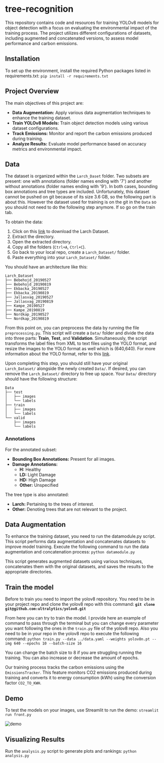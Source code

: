 # tree-recognition

This repository contains code and resources for training YOLOv8 models for object detection with a focus on evaluating the environmental impact of the training process. The project utilizes different configurations of datasets, including augmented and concatenated versions, to assess model performance and carbon emissions.

## Installation
To set up the environment, install the required Python packages listed in requirements.txt:
`pip install -r requirements.txt`

## Project Overview

The main objectives of this project are:
- **Data Augmentation:** Apply various data augmentation techniques to enhance the training dataset.
- **Train YOLOv8 Models:** Train object detection models using various dataset configurations.
- **Track Emissions:** Monitor and report the carbon emissions produced during training.
- **Analyze Results:** Evaluate model performance based on accuracy metrics and environmental impact.

## Data
The dataset is organized within the `Larch_Daset` folder. Two subsets are present: one with annotations (folder names ending with '7') and another without annotations (folder names ending with '9'). In both cases, bounding box annotations and tree types are included. Unfortunately, this dataset cannot be pushed on git because of its size 3.6 GB, so the following part is about this. However the dataset used for training is on the git in the `Data` so you should not need to do the following step anymore. If so go on the train tab.

To obtain the data:

1. Click on this [link](https://storage.googleapis.com/public-datasets-lila/larch-casebearer/Data_Set_Larch_Casebearer.zip) to download the Larch Dataset.
2. Extract the directory.
3. Open the extracted directory.
4. Copy all the folders (`Ctrl+A`, `Ctrl+C`).
5. Go back to your local repo, create a `Larch_Dataset/` folder.
6. Paste everything into your `Larch_Dataset/` folder.

You should have an architecture like this:
``` 
Larch_Dataset
├── Bebehojd_20190527
├── Bebehojd_20190819
├── Ekbacka_20190527
├── Ekbacka_20190819
├── Jallasvag_20190527
├── Jallasvag_20190819
├── Kampe_20190527
├── Kampe_20190819
├── Nordkap_20190527
└── Nordkap_20190819 
```

From this point on, you can preprocess the data by running the file `preprocessing.py`. This script will create a `Data/` folder and divide the data into three parts: **Train**, **Test**, and **Validation**. Simultaneously, the script transforms the label files from XML to text files using the YOLO format, and resize the images to the YOLO format as well which is (640,640). For more information about the YOLO format, refer to this [link](https://docs.ultralytics.com/yolov5/tutorials/train_custom_data/#21-create-datasetyaml).

Upon completing this step, you should still have your original `Larch_Dataset/` alongside the newly created `Data/`. If desired, you can remove the `Larch_Dataset/` directory to free up space. Your `Data/` directory should have the following structure:


```
Data
├── test
│   ├── images
│   └── labels
├── train
│   ├── images
│   └── labels
└── valid
    ├── images
    └── labels
```
### Annotations
For the annotated subset:
- **Bounding Box Annotations:** Present for all images.
- **Damage Annotations:**
  - **H:** Healthy
  - **LD:** Light Damage
  - **HD:** High Damage
  - **Other:** Unspecified

The tree type is also annotated:
- **Larch:** Pertaining to the trees of interest.
- **Other:** Denoting trees that are not relevant to the project.

## Data Augmentation
To enhance the training dataset, you need to run the datamodule.py script. This script performs data augmentation and concatenates datasets to improve model training. Execute the following command to run the data augmentation and concatenation process:
`python datamodule.py`

This script generates augmented datasets using various techniques, concatenates them with the original datasets, and saves the results to the appropriate directories.

## Train the model

Before to train you need to import the yolov8 repository. You need to be in your project repo and clone the yolov8 repo with this command:
**`git clone git@github.com:ultralytics/yolov8.git`**

From here you can try to train the model. I provide here an example of command to pass through the terminal but you can change every parameter you want following the ones in the `train.py` file of the yolov8 repo. Also you need to be in your repo in the yolov8 repo to execute the following command:
`python train.py --data ../data.yaml --weights yolov8n.pt --img 640 --epochs 10 --batch-size 16`

You can change the batch size to 8 if you are struggling running the training. You can also increase or decrease the amount of epochs.

Our training process tracks the carbon emissions using the `EmissionsTracker`. This feature monitors CO2 emissions produced during training and converts it to energy consumption (kWh) using the conversion factor `CO2_TO_KWH`.

## Demo

To test the models on your images, use Streamlit to run the demo:
`streamlit run front.py`

![demo](demo.gif)

## Visualizing Results

Run the `analysis.py` script to generate plots and rankings: 
`python analysis.py`

